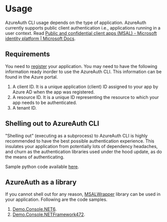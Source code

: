 # Usage

AzureAuth CLI usage depends on the type of application. AzureAuth currently supports public client authentication i.e., applications running in a user context. Read [Public and confidential client apps (MSAL) - Microsoft identity platform | Microsoft Docs](https://docs.microsoft.com/en-us/azure/active-directory/develop/msal-client-applications).

## Requirements
You need to [register](https://docs.microsoft.com/en-us/azure/active-directory/develop/quickstart-register-app) your application. You may need to have the following information ready inorder to use the AzureAuth CLI. This information can be found in the Azure portal.
1. A client ID. It is a unique application (client) ID assigned to your app by Azure AD when the app was registered.
2. A resource ID. It is a unique ID representing the resource to which your app needs to be authenticated. 
3. A tenant ID. 

## Shelling out to AzureAuth CLI
"Shelling out" (executing as a subprocess) to AzureAuth CLI is highly recommended to have the best possible authentication experience. 
This insulates your application from potentially lots of dependency headaches, and churn as the authentication libraries used under the hood update, as do the means of authenticating.

Sample python code available [here](../examples/python/).

## AzureAuth as a library
If you cannot shell out for any reason, [MSALWrapper](../src/MSALWrapper/) library can be used in your application. Following are the code samples.
1. [Demo.Console.NET6](../examples/Demo.Console.NET6/).
2. [Demo.Console.NETFramework472](../examples/Demo.Console.NETFramework472/).
